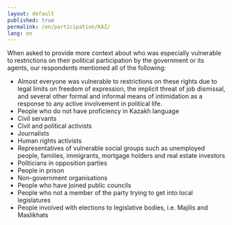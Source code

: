 ```yaml
---
layout: default
published: true
permalink: /en/participation/KAZ/
lang: en
---
```


When asked to provide more context about who was especially vulnerable to restrictions on their political participation by the government or its agents, our respondents mentioned all of the following:
-	Almost everyone was vulnerable to restrictions on these rights due to legal limits on freedom of expression, the implicit threat of job dismissal, and several other formal and informal means of intimidation as a response to any active involvement in political life.
-	People who do not have proficiency in Kazakh language
-	Civil servants
-	Civil and political activists
-	Journalists
-	Human rights activists
-	Representatives of vulnerable social groups such as unemployed people, families, immigrants, mortgage holders and real estate investors
-	Politicians in opposition parties
-	People in prison
-	Non-government organisations
-	People who have joined public councils
-	People who not a member of the party trying to get into local legislatures  
-	People involved with elections to legislative bodies, i.e. Majilis and Maslikhats

